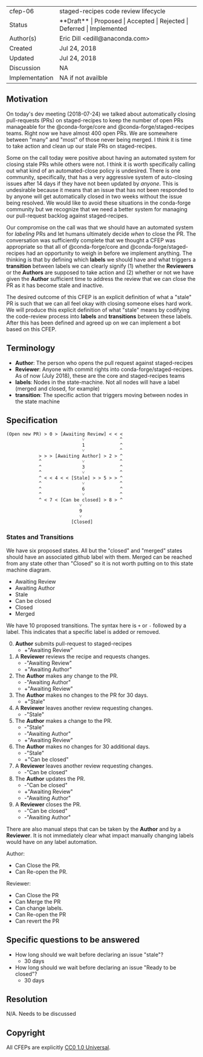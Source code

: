 
<table>
<tr><td> cfep-06 </td><td> staged-recipes code review lifecycle </td>
<tr><td> Status </td><td> **Draft** | Proposed | Accepted | Rejected | Deferred | Implemented </td></tr>
<tr><td> Author(s) </td><td> Eric Dill &lt;edill@anaconda.com&gt;</td></tr>
<tr><td> Created </td><td> Jul 24, 2018</td></tr>
<tr><td> Updated </td><td> Jul 24, 2018</td></tr>
<tr><td> Discussion </td><td> NA </td></tr>
<tr><td> Implementation </td><td> NA if not availble </td></tr>
</table>

## Motivation

On today's dev meeting (2018-07-24) we talked about automatically closing pull-requests (PRs) on
staged-recipes to keep the number of open PRs manageable for the @conda-forge/core and
@conda-forge/staged-recipes teams. Right now we have almost 400 open PRs. We are somewhere
between "many" and "most" of those never being merged. I think it is time to take action and
clean up our stale PRs on staged-recipes.

Some on the call today were positive about having an automated system for closing stale PRs while
others were not. I think it is worth specifically calling out what kind of an automated-close
policy is undesired. There is one community, specifically, that has a very aggressive system of
auto-closing issues after 14 days if they have not been updated by *anyone*. This is undesirable
because it means that an issue that has not been responded to by anyone will get automatically
closed in two weeks without the issue being resolved. We would like to avoid these situations in
the conda-forge community but we recognize that we need a better system for managing our
pull-request backlog against staged-recipes.

Our compromise on the call was that we should have an automated system for *labeling* PRs and let
humans ultimately decide *when* to close the PR. The conversation was sufficiently complete that
we thought a CFEP was appropriate so that all of @conda-forge/core and
@conda-forge/staged-recipes had an opportunity to weigh in before we implement anything. The
thinking is that by defining which **labels** we should have and what triggers a **transition**
between labels we can clearly signify (1) whether the **Reviewers** or the **Authors** are
supposed to take action and (2) whether or not we have given the **Author** sufficient time to
address the review that we can close the PR as it has become stale and inactive.

The desired outcome of this CFEP is an explicit definition of what a "stale" PR is such that we
can all feel okay with closing someone elses hard work. We will produce this explicit definition
of what "stale" means by codifying the code-review process into **labels** and **transitions**
between these labels. After this has been defined and agreed up on we can implement a bot based
on this CFEP.

## Terminology

* **Author**: The person who opens the pull request against staged-recipes
* **Reviewer**: Anyone with commit rights into conda-forge/staged-recipes. As of now (July 2018), these
  are the core and staged-recipes teams
* **labels**: Nodes in the state-machine. Not all nodes will have a label (merged and closed, for
  example)
* **transition**: The specific action that triggers moving between nodes in the state machine

## Specification

```
(Open new PR) > 0 > [Awaiting Review] < < <
                            ˅             ^
                            1             ^
                            ˅             ^
            > > > [Awaiting Author] > 2 > ^
            ^               ˅             ^
            ^               3             ^
            ^               ˅             ^
            ^ < < 4 < < [Stale] > > 5 > > ^
            ^               ˅             ^
            ^               6             ^
            ^               ˅             ^
            ^ < 7 < [Can be closed] > 8 > ^
                           ˅
                           9
                           ˅
                        [Closed]
```

### States and Transitions

We have six proposed states. All but the "closed" and "merged" states should have an associated
github label with them. Merged can be reached from any state other than "Closed" so it is not
worth putting on to this state machine diagram.

* Awaiting Review
* Awaiting Author
* Stale
* Can be closed
* Closed
* Merged

We have 10 proposed transitions. The syntax here is `+` or `-` followed by a label. This indicates
that a specific label is added or removed.

0. **Author** submits pull-request to staged-recipes
    * +"Awaiting Review"
1. A **Reviewer** reviews the recipe and requests changes.
   * -"Awaiting Review"
   * +"Awaiting Author"
2. The **Author** makes any change to the PR.
   * -"Awaiting Author"
   * +"Awaiting Review"
3. The **Author** makes no changes to the PR for 30 days.
   * +"Stale"
4. A **Reviewer** leaves another review requesting changes.
   * -"Stale"
5. The **Author** makes a change to the PR.
   * -"Stale"
   * -"Awaiting Author"
   * +"Awaiting Review"
6. The **Author** makes no changes for 30 additional days.
   * -"Stale"
   * +"Can be closed"
7. A **Reviewer** leaves another review requesting changes.
   * -"Can be closed"
8. The **Author** updates the PR.
   * -"Can be closed"
   * +"Awaiting Review"
   * -"Awaiting Author"
9. A **Reviewer** closes the PR.
   * -"Can be closed"
   * -"Awaiting Author"

There are also manual steps that can be taken by the **Author** and by a **Reviewer**. It is not
immediately clear what impact manually changing labels would have on any label automation.

Author:
* Can Close the PR.
* Can Re-open the PR.

Reviewer:
* Can Close the PR
* Can Merge the PR
* Can change labels.
* Can Re-open the PR
* Can revert the PR

## Specific questions to be answered

* How long should we wait before declaring an issue "stale"?
    * 30 days
* How long should we wait before declaring an issue "Ready to be closed"?
    * 30 days

## Resolution

N/A. Needs to be discussed

## Copyright

All CFEPs are explicitly [CC0 1.0 Universal](https://creativecommons.org/publicdomain/zero/1.0/).
